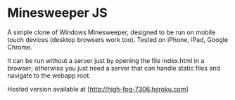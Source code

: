 Minesweeper JS
==============

A simple clone of Windows Minesweeper, designed to be run on mobile touch devices (desktop browsers work too). Tested on iPhone, iPad, Google Chrome.

It can be run without a server just by opening the file index.html in a browser; otherwise you just need a server that can handle static files and navigate to the webapp root.

Hosted version available at [http://high-fog-7306.heroku.com]
